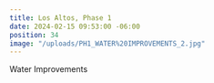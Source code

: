 ```yaml
---
title: Los Altos, Phase 1
date: 2024-02-15 09:53:00 -06:00
position: 34
image: "/uploads/PH1_WATER%20IMPROVEMENTS_2.jpg"
---
```


Water Improvements